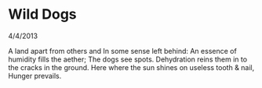 Wild Dogs
=========

4/4/2013

A land apart from others and
In some sense left behind:
An essence of humidity fills the aether;
The dogs see spots.
Dehydration reins them in to the cracks in the ground.
Here where the sun shines on useless tooth & nail,
Hunger prevails.